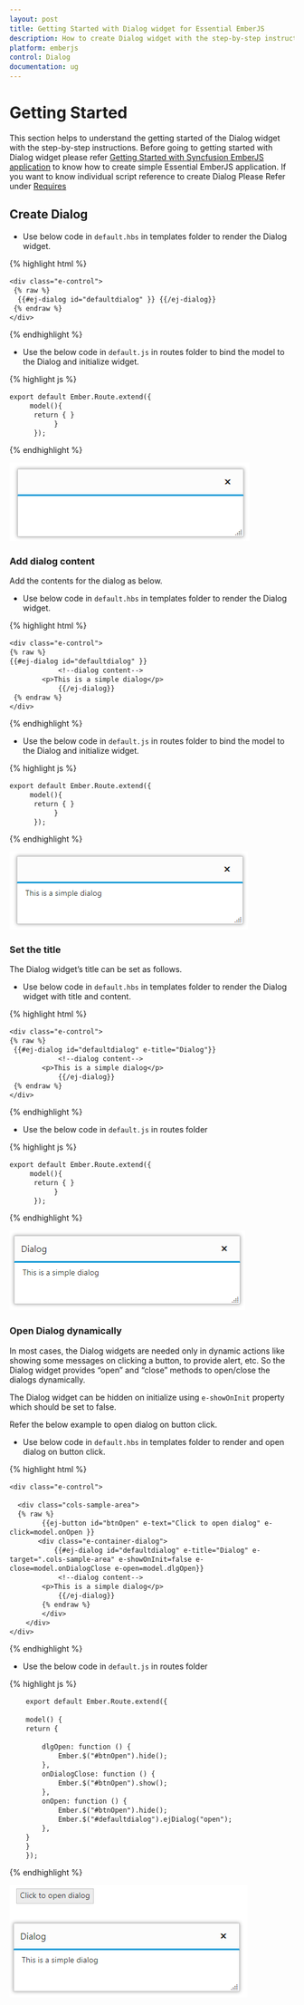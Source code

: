 ```yaml
---
layout: post
title: Getting Started with Dialog widget for Essential EmberJS
description: How to create Dialog widget with the step-by-step instructions.
platform: emberjs
control: Dialog
documentation: ug
---
```


# Getting Started

This section helps to understand the getting started of the Dialog widget with the step-by-step instructions.
Before going to getting started with Dialog widget please refer [Getting Started with Syncfusion EmberJS application](https://help.syncfusion.com/emberjs/overview/)  to know how to create simple Essential EmberJS application.
If you want to know individual script reference to create Dialog Please Refer under [Requires](https://help.syncfusion.com/api/js/ejdialog/)


## Create Dialog

* Use below code in `default.hbs` in templates folder to render the Dialog widget.

{% highlight html %}

    <div class="e-control">
	 {% raw %}
      {{#ej-dialog id="defaultdialog" }} {{/ej-dialog}} 
     {% endraw %}
	</div>                  

{% endhighlight %}



* Use the below code in `default.js` in routes folder to bind the model to the Dialog and initialize widget.

{% highlight js %}

    export default Ember.Route.extend({
         model(){
          return { }
               }
          });

{% endhighlight %}



![Create Dialog](getting-started_images\getting-started_img1.png)

### Add dialog content

Add the contents for the dialog as below.

* Use below code in `default.hbs` in templates folder to render the Dialog widget.

{% highlight html %}

    <div class="e-control">
    {% raw %}
    {{#ej-dialog id="defaultdialog" }}
                <!--dialog content-->
            <p>This is a simple dialog</p>
                {{/ej-dialog}}
     {% endraw %}
	</div>                  

{% endhighlight %}



* Use the below code in `default.js` in routes folder to bind the model to the Dialog and initialize widget.

{% highlight js %}

    export default Ember.Route.extend({
         model(){
          return { }
               }
          });

{% endhighlight %}




![Add dialog content](getting-started_images\getting-started_img2.png)

### Set the title

The Dialog widget’s title can be set as follows.

* Use below code in `default.hbs` in templates folder to render the Dialog widget with title and content.

{% highlight html %}

    <div class="e-control">
    {% raw %}
     {{#ej-dialog id="defaultdialog" e-title="Dialog"}}
                <!--dialog content-->
            <p>This is a simple dialog</p>
                {{/ej-dialog}}
     {% endraw %}
	</div>                  

{% endhighlight %}



* Use the below code in `default.js` in routes folder

{% highlight js %}

    export default Ember.Route.extend({
         model(){
          return { }
               }
          });

{% endhighlight %}

![Set the title](getting-started_images\getting-started_img3.png)

### Open Dialog dynamically

In most cases, the Dialog widgets are needed only in dynamic actions like showing some messages on clicking a button, to provide alert, etc. So the Dialog widget provides “open” and “close” methods to open/close the dialogs dynamically.

The Dialog widget can be hidden on initialize using `e-showOnInit` property which should be set to false. 

Refer the below example to open dialog on button click.


* Use below code in `default.hbs` in templates folder to render and open dialog on button click.

{% highlight html %}

    <div class="e-control">

      <div class="cols-sample-area">
      {% raw %}
            {{ej-button id="btnOpen" e-text="Click to open dialog" e-click=model.onOpen }}
		   <div class="e-container-dialog">
               {{#ej-dialog id="defaultdialog" e-title="Dialog" e-target=".cols-sample-area" e-showOnInit=false e-close=model.onDialogClose e-open=model.dlgOpen}}
                <!--dialog content-->
            <p>This is a simple dialog</p>
                {{/ej-dialog}}
            {% endraw %}
            </div>
        </div>
	</div>                  

{% endhighlight %}



* Use the below code in `default.js` in routes folder

{% highlight js %}

        export default Ember.Route.extend({

        model() {
        return {
            
            dlgOpen: function () {
                Ember.$("#btnOpen").hide();
            },
            onDialogClose: function () {
                Ember.$("#btnOpen").show();
            },
            onOpen: function () {
                Ember.$("#btnOpen").hide();
                Ember.$("#defaultdialog").ejDialog("open");
            },
        }
        }
        });

{% endhighlight %}


![Open-Dialog-dynamically](getting-started_images\getting-started_img4.png)

